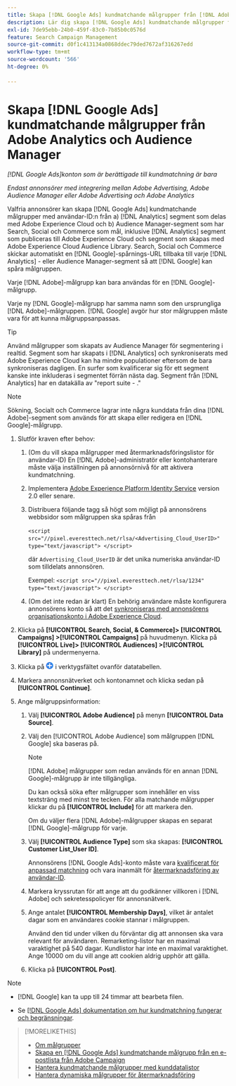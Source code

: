 ```yaml
---
title: Skapa [!DNL Google Ads] kundmatchande målgrupper från [!DNL Adobe] målgrupper
description: Lär dig skapa [!DNL Google Ads] kundmatchande målgrupper från era befintliga Adobe Analytics- och Audience Manager-målgrupper.
exl-id: 7de95ebb-24b0-459f-83c0-7b85b0c0576d
feature: Search Campaign Management
source-git-commit: d0f1c413134a0868ddec79ded7672af316267edd
workflow-type: tm+mt
source-wordcount: '566'
ht-degree: 0%

---
```


# Skapa [!DNL Google Ads] kundmatchande målgrupper från Adobe Analytics och Audience Manager

*[!DNL Google Ads]konton som är berättigade till kundmatchning är bara*

*Endast annonsörer med integrering mellan Adobe Advertising, Adobe Audience Manager eller Adobe Advertising och Adobe Analytics*

Valfria annonsörer kan skapa [!DNL Google Ads] kundmatchande målgrupper med användar-ID:n från a) [!DNL Analytics] segment som delas med Adobe Experience Cloud och b) Audience Manager-segment som har Search, Social och Commerce som mål, inklusive [!DNL Analytics] segment som publiceras till Adobe Experience Cloud och segment som skapas med Adobe Experience Cloud Audience Library. Search, Social och Commerce skickar automatiskt en [!DNL Google]-spårnings-URL tillbaka till varje [!DNL Analytics] - eller Audience Manager-segment så att [!DNL Google] kan spåra målgruppen.

Varje [!DNL Adobe]-målgrupp kan bara användas för en [!DNL Google]-målgrupp.

Varje ny [!DNL Google]-målgrupp har samma namn som den ursprungliga [!DNL Adobe]-målgruppen. [!DNL Google] avgör hur stor målgruppen måste vara för att kunna målgruppsanpassas.

>[!TIP]
>
>Använd målgrupper som skapats av Audience Manager för segmentering i realtid. Segment som har skapats i [!DNL Analytics] och synkroniserats med Adobe Experience Cloud kan ha mindre populationer eftersom de bara synkroniseras dagligen. En surfer som kvalificerar sig för ett segment kanske inte inkluderas i segmentet förrän nästa dag. Segment från [!DNL Analytics] har en datakälla av &quot;report suite - .&quot;

>[!NOTE]
>
>Sökning, Socialt och Commerce lagrar inte några kunddata från dina [!DNL Adobe]-segment som används för att skapa eller redigera en [!DNL Google]-målgrupp.

1. Slutför kraven efter behov:

   1. (Om du vill skapa målgrupper med återmarknadsföringslistor för användar-ID) En [!DNL Adobe]-administratör eller kontohanterare måste välja inställningen på annonsörnivå för att aktivera kundmatchning.

   1. Implementera [Adobe Experience Platform Identity Service](https://experienceleague.adobe.com/docs/id-service/using/home.html?lang=sv-SE) version 2.0 eller senare.

   1. Distribuera följande tagg så högt som möjligt på annonsörens webbsidor som målgruppen ska spåras från

      `<script src="//pixel.everesttech.net/rlsa/<Advertising_Cloud_UserID>" type="text/javascript"> </script>`

      där `Advertising_Cloud_UserID` är det unika numeriska användar-ID som tilldelats annonsören.

      Exempel: `<script src="//pixel.everesttech.net/rlsa/1234" type="text/javascript"> </script>`

   1. (Om det inte redan är klart) En behörig användare måste konfigurera annonsörens konto så att det [synkroniseras med annonsörens organisationskonto i Adobe Experience Cloud](/help/search-social-commerce/admin/sync-adobe-audiences.md).

1. Klicka på **[!UICONTROL Search, Social, & Commerce]> [!UICONTROL Campaigns] >[!UICONTROL Campaigns]** på huvudmenyn. Klicka på **[!UICONTROL Live]> [!UICONTROL Audiences] >[!UICONTROL Library]** på undermenyerna.

1. Klicka på ![Skapa](/help/search-social-commerce/assets/add.png "Skapa") i verktygsfältet ovanför datatabellen.

1. Markera annonsnätverket och kontonamnet och klicka sedan på **[!UICONTROL Continue]**.

1. Ange målgruppsinformation:

   1. Välj **[!UICONTROL Adobe Audience]** på menyn **[!UICONTROL Data Source]**.

   1. Välj den [!UICONTROL Adobe Audience] som målgruppen [!DNL Google] ska baseras på.

      >[!NOTE]
      >
      >[!DNL Adobe] målgrupper som redan används för en annan [!DNL Google]-målgrupp är inte tillgängliga.

      Du kan också söka efter målgrupper som innehåller en viss textsträng med minst tre tecken. För alla matchande målgrupper klickar du på **[!UICONTROL Include]** för att markera den.

      Om du väljer flera [!DNL Adobe]-målgrupper skapas en separat [!DNL Google]-målgrupp för varje.

   1. Välj **[!UICONTROL Audience Type]** som ska skapas: **[!UICONTROL Customer List_User ID]**.

      Annonsörens [!DNL Google Ads]-konto måste vara [kvalificerat för anpassad matchning](https://support.google.com/adspolicy/answer/6299717) och vara inanmält för [återmarknadsföring av användar-ID](https://support.google.com/google-ads/answer/9199250).

   1. Markera kryssrutan för att ange att du godkänner villkoren i [!DNL Adobe] och sekretesspolicyer för annonsnätverk.

   1. Ange antalet **[!UICONTROL Membership Days]**, vilket är antalet dagar som en användares cookie stannar i målgruppen.

      Använd den tid under vilken du förväntar dig att annonsen ska vara relevant för användaren. Remarketing-listor har en maximal varaktighet på 540 dagar. Kundlistor har inte en maximal varaktighet. Ange 10000 om du vill ange att cookien aldrig upphör att gälla.

   1. Klicka på **[!UICONTROL Post]**.

>[!NOTE]
>
>* [!DNL Google] kan ta upp till 24 timmar att bearbeta filen.
>
>* Se [[!DNL Google Ads] dokumentation om hur kundmatchning fungerar och begränsningar](https://support.google.com/displayvideo/answer/9539301).

>[!MORELIKETHIS]
>
>* [Om målgrupper](audience-about.md)
>* [Skapa en [!DNL Google Ads] kundmatchande målgrupp från en e-postlista från Adobe Campaign](google-audience-from-campaign-email-list.md)
>* [Hantera kundmatchande målgrupper med kunddatalistor](audience-from-customer-data-list.md)
>* [Hantera dynamiska målgrupper för återmarknadsföring](audience-dynamic-remarketing-manage.md)
